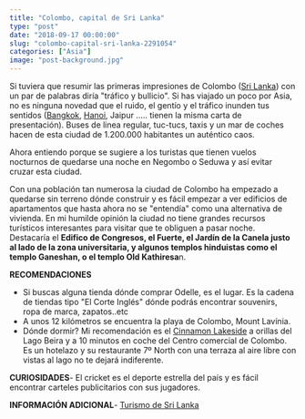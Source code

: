 ```yaml
---
title: "Colombo, capital de Sri Lanka"
type: "post"
date: "2018-09-17 00:00:00"
slug: "colombo-capital-sri-lanka-2291054"
categories: ["Asia"]
image: "post-background.jpg"
---
```


Si tuviera que resumir las primeras impresiones de Colombo ([Sri Lanka](http://www.missviajes.com/ruta-sri-lanka-2267334/)) con un par de palabras diría "tráfico y bullicio". Si has viajado un poco por Asia, no es ninguna novedad que el ruido, el gentío y el tráfico inunden tus sentidos ([Bangkok](http://www.missviajes.com/bangkok-ciudad-contrastes-2179396/), [Hanoi](http://www.missviajes.com/hanoi-alma-cultura-1274657/), Jaipur ..... tienen la misma carta de presentación). Buses de linea regular, tuc-tucs, taxis y un mar de coches hacen de esta ciudad de 1.200.000 habitantes un auténtico caos.  
  
Ahora entiendo porque se sugiere a los turistas que tienen vuelos nocturnos de quedarse una noche en Negombo o Seduwa y así evitar cruzar esta ciudad.  
  
Con una población tan numerosa la ciudad de Colombo ha empezado a quedarse sin terreno dónde construir y es fácil empezar a ver edificios de apartamentos que hasta ahora no se "entendía" como una alternativa de vivienda. En mi humilde opinión la ciudad no tiene grandes recursos turísticos interesantes para visitar que te obliguen a pasar noche. Destacaría el **Edifico de Congresos, el Fuerte, el Jardín de la Canela justo al lado de la zona universitaria, y algunos templos hinduistas como el templo Ganeshan, o el templo Old Kathiresa**n.  
  
**RECOMENDACIONES**

- Si buscas alguna tienda dónde comprar Odelle, es el lugar. Es la cadena de tiendas tipo "El Corte Inglés" dónde podrás encontrar souvenirs, ropa de marca, zapatos..etc
- A unos 12 kilómetros se encuentra la playa de Colombo, Mount Lavínia.
- Dónde dormir? Mi recomendación es el [Cinnamon Lakeside](https://www.booking.com/hotel/lk/cinnamon-lakeside.en.html?aid=1294466&no_rooms=1&group_adults=1) a orillas del Lago Beira y a 10 minutos en coche del Centro comercial de Colombo. Es un hotelazo y su restaurante 7º North con una terraza al aire libre con vistas al lago no te dejará indiferente.

**CURIOSIDADES**- El cricket es el deporte estrella del país y es fácil encontrar carteles publicitarios con sus jugadores.

**INFORMACIÓN ADICIONAL**- [Turismo de Sri Lanka](http://www.tourism-srilanka.com)